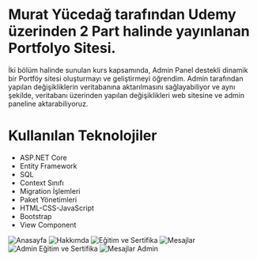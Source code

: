 # Murat Yücedağ tarafından Udemy üzerinden 2 Part halinde yayınlanan Portfolyo Sitesi.
İki bölüm halinde sunulan kurs kapsamında, Admin Panel destekli dinamik bir Portföy sitesi oluşturmayı ve geliştirmeyi öğrendim. Admin tarafından yapılan değişikliklerin veritabanına aktarılmasını sağlayabiliyor ve aynı şekilde, veritabanı üzerinden yapılan değişiklikleri web sitesine ve admin paneline aktarabiliyoruz.
#
# Kullanılan Teknolojiler
* ASP.NET Core
* Entity Framework
* SQL
* Context Sınıfı
* Migration İşlemleri
* Paket Yönetimleri
* HTML-CSS-JavaScript
* Bootstrap
* View Component

![Anasayfa](https://github.com/umutatalay1/MyPortfolio/assets/126083683/467b11d1-0ae7-46d8-8cf6-b731847d327a)
![Hakkımda](https://github.com/umutatalay1/MyPortfolio/assets/126083683/55307307-828a-4e50-b093-dd881b16c061)
![Eğitim ve Sertifika](https://github.com/umutatalay1/MyPortfolio/assets/126083683/04c884f1-8822-46c2-a5db-8c1ead2cfbe1)
![Mesajlar](https://github.com/umutatalay1/MyPortfolio/assets/126083683/9c4624da-fc2a-42ab-8af5-d81d3968885c)
![Admin Eğitim ve Sertifika](https://github.com/umutatalay1/MyPortfolio/assets/126083683/674fb3b3-5dec-4adc-88b7-4f5214d6403b)
![Mesajlar Admin](https://github.com/umutatalay1/MyPortfolio/assets/126083683/2efd329d-3447-4616-80ce-ddd57876ee35)
